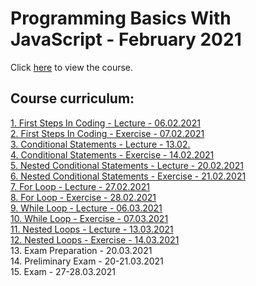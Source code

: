 # Programming Basics With JavaScript - February 2021

Click [here](https://softuni.bg/trainings/3300/programming-basics-with-javascript-february-2021/internal) to view the course.

## Course curriculum:
[1. First Steps In Coding - Lecture - 06.02.2021](https://github.com/kzborisov/softuni/tree/main/programmingBasicsJS/01-firstSteps/lecture)<br>
[2. First Steps In Coding - Exercise - 07.02.2021](https://github.com/kzborisov/softuni/tree/main/programmingBasicsJS/01-firstSteps/exercise)<br>
[3. Conditional Statements - Lecture - 13.02.](https://github.com/kzborisov/softuni/tree/main/programmingBasicsJS/02-conditionalStatements/lecture)<br>
[4. Conditional Statements - Exercise - 14.02.2021](https://github.com/kzborisov/softuni/tree/main/programmingBasicsJS/02-conditionalStatements/exercise)<br>
[5. Nested Conditional Statements - Lecture - 20.02.2021](https://github.com/kzborisov/softuni/tree/main/programmingBasicsJS/03-conditionalStatementsAdvanced/lecture)<br>
[6. Nested Conditional Statements - Exercise - 21.02.2021](https://github.com/kzborisov/softuni/tree/main/programmingBasicsJS/03-conditionalStatementsAdvanced/exercise)<br>
[7. For Loop - Lecture - 27.02.2021](https://github.com/kzborisov/softuni/tree/main/programmingBasicsJS/04-forLoop/lecture)<br>
[8. For Loop - Exercise - 28.02.2021](https://github.com/kzborisov/softuni/tree/main/programmingBasicsJS/04-forLoop/exercise)<br>
[9. While Loop - Lecture - 06.03.2021](https://github.com/kzborisov/softuni/tree/main/programmingBasicsJS/05-whileLoop/lecture)<br>
[10. While Loop - Exercise - 07.03.2021](https://github.com/kzborisov/softuni/tree/main/programmingBasicsJS/05-whileLoop/exercise)<br>
[11. Nested Loops - Lecture - 13.03.2021](https://github.com/kzborisov/softuni/tree/main/Programming%20Basics%20With%20JS%20(February%202021)/06-nestedLoops/lecture)<br>
[12. Nested Loops - Exercise - 14.03.2021](https://github.com/kzborisov/softuni/tree/main/Programming%20Basics%20With%20JS%20(February%202021)/06-nestedLoops/exercise)<br>
13. Exam Preparation - 20.03.2021<br>
14. Preliminary Exam - 20-21.03.2021<br>
15. Exam - 27-28.03.2021<br>